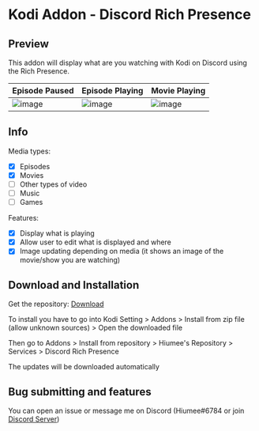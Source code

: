 # Kodi Addon - Discord Rich Presence

## Preview
This addon will display what are you watching with Kodi on Discord using the Rich Presence.

Episode Paused  | Episode Playing| Movie Playing
----------------|----------------|--------------
![image](https://user-images.githubusercontent.com/42638867/147386844-a7047547-2553-466d-99a3-10139916d71a.png)|![image](https://user-images.githubusercontent.com/42638867/147386853-e60f2031-61ff-4dfc-8cbe-f99cc159c73d.png)|![image](https://user-images.githubusercontent.com/42638867/147386930-b00d8f0a-b961-4e8f-9a42-6112f03eab45.png)

## Info
Media types:
- [x] Episodes
- [x] Movies
- [ ] Other types of video
- [ ] Music
- [ ] Games

Features:
- [x] Display what is playing
- [x] Allow user to edit what is displayed and where
- [x] Image updating depending on media (it shows an image of the movie/show you are watching)

## Download and Installation

Get the repository: [Download](https://github.com/Hiumee/kodi-repository/raw/main/zips/repository.hiumee/repository.hiumee-1.0.2.zip)

To install you have to go into Kodi Setting > Addons > Install from zip file (allow unknown sources) > Open the downloaded file

Then go to Addons > Install from repository > Hiumee's Repository > Services > Discord Rich Presence

The updates will be downloaded automatically

## Bug submitting and features
You can open an issue or message me on Discord (Hiumee#6784 or join [Discord Server](https://discord.gg/MmCUM7dbjr))
